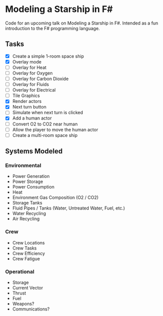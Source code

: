 # Modeling a Starship in F#
Code for an upcoming talk on Modeling a Starship in F#. Intended as a fun introduction to the F# programming language.

## Tasks

- [x] Create a simple 1-room space ship
- [x] Overlay mode
- [ ] Overlay for Heat
- [ ] Overlay for Oxygen
- [ ] Overlay for Carbon Dioxide
- [ ] Overlay for Fluids
- [ ] Overlay for Electrical
- [ ] Tile Graphics
- [x] Render actors
- [x] Next turn button
- [ ] Simulate when next turn is clicked
- [x] Add a human actor
- [ ] Convert O2 to CO2 near human
- [ ] Allow the player to move the human actor
- [ ] Create a multi-room space ship

## Systems Modeled

### Environmental

- Power Generation
- Power Storage
- Power Consumption
- Heat
- Environment Gas Composition (O2 / CO2)
- Storage Tanks
- Fluid Pipes / Tanks (Water, Untreated Water, Fuel, etc.)
- Water Recycling
- Air Recycling

### Crew

- Crew Locations
- Crew Tasks
- Crew Efficiency
- Crew Fatigue

### Operational

- Storage
- Current Vector
- Thrust
- Fuel
- Weapons?
- Communications?